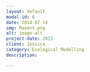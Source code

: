 ```yaml
---
layout: default
modal-id: 6
date: 2014-07-14
img: Maxent.png
alt: image-alt
project-date: 2015
client: Jessica
category: Ecological Modelling
description: 

---
```

